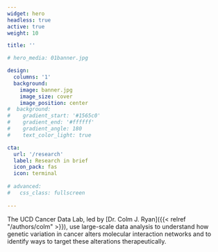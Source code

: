 ```yaml
---
widget: hero 
headless: true 
active: true
weight: 10

title: ''

# hero_media: 01banner.jpg

design:
  columns: '1'
  background:
    image: banner.jpg
    image_size: cover
    image_position: center
#  background:
#    gradient_start: '#1565c0'
#    gradient_end: '#ffffff'
#    gradient_angle: 180
#    text_color_light: true

cta:
  url: '/research'
  label: Research in brief
  icon_pack: fas
  icon: terminal
  
# advanced:
#   css_class: fullscreen
  
---
```


The UCD Cancer Data Lab, led by [Dr. Colm J. Ryan]({{< relref "/authors/colm" >}}), use large-scale data analysis to understand how genetic variation in cancer alters molecular interaction networks and to identify ways to target these alterations therapeutically.  

<br>



